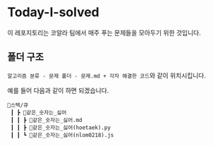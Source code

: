 # Today-I-solved

이 레포지토리는 코알라 팀에서 매주 푸는 문제들을 모아두기 위한 것입니다.

## 폴더 구조

`알고리즘 분류 - 문제 폴더 - 문제.md + 각자 해결한 코드`와 같이 위치시킵니다.

예를 들어 다음과 같이 하면 되겠습니다.

```
📂스택/큐
 ┃ ┣ 📂같은_숫자는_싫어
 ┃ ┃ ┣ 📜같은_숫자는_싫어.md
 ┃ ┃ ┣ 📜같은_숫자는_싫어(hoetaek).py
 ┃ ┃ ┗ 📜같은_숫자는_싫어(nlom0218).js
```
